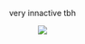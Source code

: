 
<p align="center">
very innactive tbh

<p align="center">
<img src="https://komarev.com/ghpvc/?username=sonofmenotius&color=yellow"
</p>
